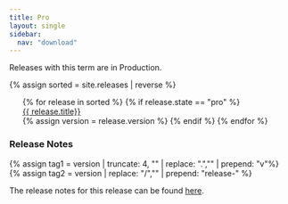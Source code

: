 ```yaml
---
title: Pro
layout: single
sidebar:
  nav: "download"
---
```


Releases with this term are in Production.

{% assign sorted = site.releases | reverse %}

<ul style="list-style-type:none">
{% for release in sorted %}
{% if release.state == "pro" %}
<li> <a href="{{ release.url | relative_url }}"> {{ release.title}} </a></li>
{% assign version = release.version %}
{% endif %}
{% endfor %}
</ul>

### Release Notes

{% assign tag1 = version | truncate: 4, "" | replace: ".","" | prepend: "v"%}
{% assign tag2 = version | replace: "/","" | prepend: "release-" %}

The release notes for this release can be found [here](https://root.cern/doc/{{tag1}}/release-notes.html#{{tag2}}).
